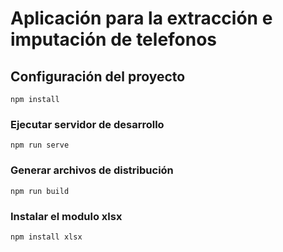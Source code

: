 # Aplicación para la extracción e imputación de telefonos

## Configuración del proyecto

```
npm install
```

### Ejecutar servidor de desarrollo

```
npm run serve
```

### Generar archivos de distribución

```
npm run build
```

### Instalar el modulo xlsx

```
npm install xlsx
```

